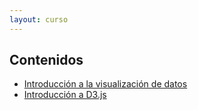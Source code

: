 ```yaml
---
layout: curso
---
```


<!-- Table of Contents -->
## Contenidos

- [Introducción a la visualización de datos]({{site.baseurl}}/pages/introduccion-visualizacion)
- [Introducción a D3.js]({{site.baseurl}}/pages/introduccion-d3)

